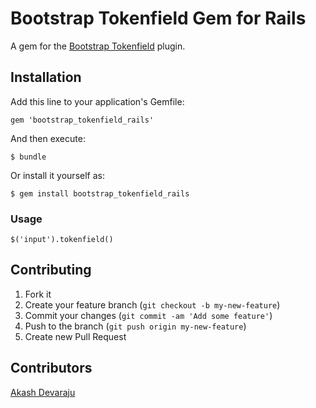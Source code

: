 # Bootstrap Tokenfield Gem for Rails

A gem for the [Bootstrap Tokenfield](https://github.com/sliptree/bootstrap-tokenfield) plugin.

## Installation

Add this line to your application's Gemfile:

    gem 'bootstrap_tokenfield_rails'

And then execute:

    $ bundle

Or install it yourself as:

    $ gem install bootstrap_tokenfield_rails

### Usage

    $('input').tokenfield()

## Contributing

1. Fork it
2. Create your feature branch (`git checkout -b my-new-feature`)
3. Commit your changes (`git commit -am 'Add some feature'`)
4. Push to the branch (`git push origin my-new-feature`)
5. Create new Pull Request

## Contributors

[Akash Devaraju](https://github.com/akashdevaraju)
